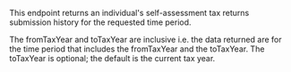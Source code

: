<p>This endpoint returns an individual's self-assessment tax returns submission history for the requested time period.</p>
<p>The fromTaxYear and toTaxYear are inclusive i.e. the data returned are for the time period that includes the fromTaxYear and the toTaxYear. The toTaxYear is optional; the default is the current tax year.</p>